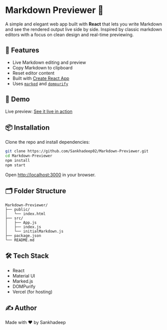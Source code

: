 # Markdown Previewer 📝

A simple and elegant web app built with **React** that lets you write Markdown and see the rendered output live side by side. Inspired by classic markdown editors with a focus on clean design and real-time previewing.

## 🔧 Features

- Live Markdown editing and preview
- Copy Markdown to clipboard
- Reset editor content
- Built with [Create React App](https://create-react-app.dev)
- Uses [`marked`](https://github.com/markedjs/marked) and [`dompurify`](https://github.com/cure53/DOMPurify)

## 🚀 Demo

Live preview: [See it live in action](https://markdown-previewer-lilac-one.vercel.app/)

## 📦 Installation

Clone the repo and install dependencies:

```bash
git clone https://github.com/Sankhadeep02/Markdown-Previewer.git
cd Markdown-Previewer
npm install
npm start
```

Open [http://localhost:3000](http://localhost:3000) in your browser.

## 🗂 Folder Structure

```
Markdown-Previewer/
├── public/
│   └── index.html
├── src/
│   ├── App.js
│   ├── index.js
│   └── initialMarkdown.js
├── package.json
└── README.md
```

## 🛠️ Tech Stack

- React
- Material UI
- Marked.js
- DOMPurify
- Vercel (for hosting)

## ✍️ Author

Made with ❤️ by Sankhadeep
